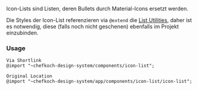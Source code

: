Icon-Lists sind Listen, deren Bullets durch Material-Icons ersetzt werden. 

Die Styles der Icon-List referenzieren via `@extend` die [List Utilities](#group-utilities-component-list-utilities), daher ist es notwendig, diese (falls noch nicht geschenen) ebenfalls im Projekt einzubinden.

### Usage  
    
    Via Shortlink
    @import "~chefkoch-design-system/components/icon-list";
    
    Original Location
    @import "~chefkoch-design-system/app/components/icon-list/icon-list";
